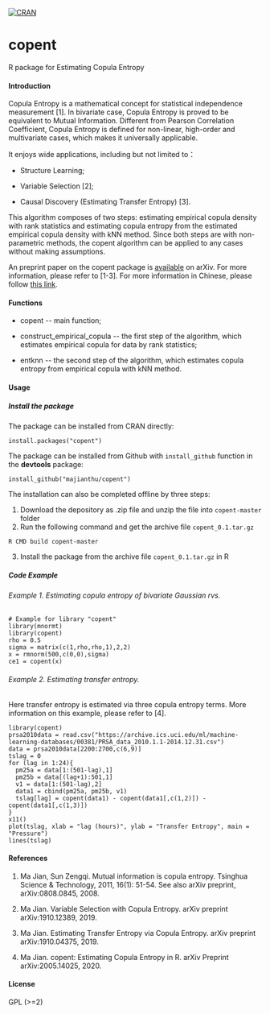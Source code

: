 [![CRAN](https://www.r-pkg.org/badges/version/copent)](https://cran.r-project.org/package=copent)
# copent
R package for Estimating Copula Entropy 

#### Introduction
Copula Entropy is a mathematical concept for statistical independence measurement [1]. In bivariate case, Copula Entropy is proved to be equivalent to Mutual Information. Different from Pearson Correlation Coefficient, Copula Entropy is defined for non-linear, high-order and multivariate cases, which makes it universally applicable.

It enjoys wide applications, including but not limited to：

* Structure Learning;

* Variable Selection [2];

* Causal Discovery (Estimating Transfer Entropy) [3].

This algorithm composes of two steps: estimating empirical copula density with rank statistics and estimating copula entropy from the estimated empirical copula density with kNN method. Since both steps are with non-parametric methods, the copent algorithm can be applied to any cases without making assumptions.

An preprint paper on the copent package is [available](https://arxiv.org/abs/2005.14025) on arXiv. For more information, please refer to [1-3]. For more information in Chinese, please follow [this link](http://blog.sciencenet.cn/blog-3018268-978326.html).

#### Functions
* copent -- main function;

* construct_empirical_copula -- the first step of the algorithm, which estimates empirical copula for data by rank statistics;

* entknn -- the second step of the algorithm, which estimates copula entropy from empirical copula with kNN method.

#### Usage 
##### Install the package
The package can be installed from CRAN directly:
```
install.packages("copent")
```
The package can be installed from Github with `install_github` function in the **devtools** package:
```
install_github("majianthu/copent")
```
The installation can also be completed offline by three steps:
1. Download the depository as .zip file and unzip the file into `copent-master` folder
2. Run the following command and get the archive file `copent_0.1.tar.gz` 
```
R CMD build copent-master
```
3. Install the package from the archive file `copent_0.1.tar.gz` in R
##### Code Example
###### Example 1. Estimating copula entropy of bivariate Gaussian rvs.
```
# Example for library "copent"
library(mnormt)
library(copent)
rho = 0.5
sigma = matrix(c(1,rho,rho,1),2,2)
x = rmnorm(500,c(0,0),sigma)
ce1 = copent(x)
```
###### Example 2. Estimating transfer entropy.
Here transfer entropy is estimated via three copula entropy terms. More information on this example, please refer to [4].
```
library(copent)
prsa2010data = read.csv("https://archive.ics.uci.edu/ml/machine-learning-databases/00381/PRSA_data_2010.1.1-2014.12.31.csv")
data = prsa2010data[2200:2700,c(6,9)]
tslag = 0
for (lag in 1:24){
  pm25a = data[1:(501-lag),1]
  pm25b = data[(lag+1):501,1]
  v1 = data[1:(501-lag),2]
  data1 = cbind(pm25a, pm25b, v1)
  tslag[lag] = copent(data1) - copent(data1[,c(1,2)]) - copent(data1[,c(1,3)]) 
}
x11()
plot(tslag, xlab = "lag (hours)", ylab = "Transfer Entropy", main = "Pressure")
lines(tslag)
```
#### References
1. Ma Jian, Sun Zengqi. Mutual information is copula entropy. Tsinghua Science & Technology, 2011, 16(1): 51-54. See also arXiv preprint, arXiv:0808.0845, 2008.

2. Ma Jian. Variable Selection with Copula Entropy. arXiv preprint arXiv:1910.12389, 2019.

3. Ma Jian. Estimating Transfer Entropy via Copula Entropy. arXiv preprint arXiv:1910.04375, 2019.

4. Ma Jian. copent: Estimating Copula Entropy in R. arXiv Preprint arXiv:2005.14025, 2020.
#### License
GPL (>=2)

